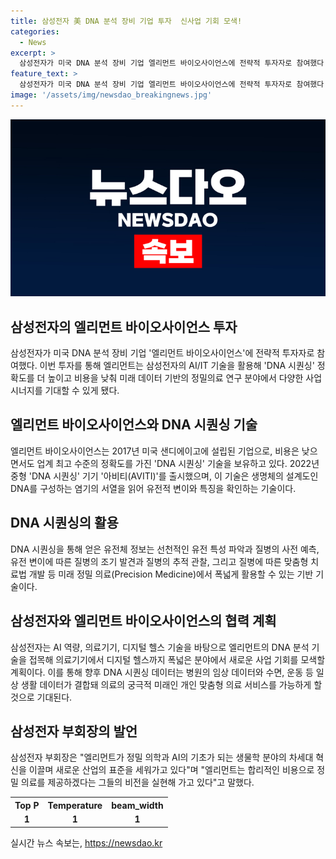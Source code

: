 ```yaml
---
title: 삼성전자 美 DNA 분석 장비 기업 투자  신사업 기회 모색!
categories:
  - News
excerpt: >
  삼성전자가 미국 DNA 분석 장비 기업 엘리먼트 바이오사이언스에 전략적 투자자로 참여했다. 엘리먼트는 저비용으로 정확한 DNA 분석 기술을 보유한 기업으로, 이에 2억7700만달러 규모의 시리즈 D 투자자 중 하나로 삼성전자가 참여했다고 밝혔다. 이 투자를 통해 엘리먼트는 삼성전자의 AI/IT 기술을 활용하여 DNA 시퀀싱의 정확도를 높이고 비용을 낮출 예정이며, 이로써 정밀 의료 연구 분야에서 사업 시너지를 기대할 수 있게 되었다.
feature_text: >
  삼성전자가 미국 DNA 분석 장비 기업 엘리먼트 바이오사이언스에 전략적 투자자로 참여했다. 엘리먼트는 저비용으로 정확한 DNA 분석 기술을 보유한 기업으로, 이에 2억7700만달러 규모의 시리즈 D 투자자 중 하나로 삼성전자가 참여했다고 밝혔다. 이 투자를 통해 엘리먼트는 삼성전자의 AI/IT 기술을 활용하여 DNA 시퀀싱의 정확도를 높이고 비용을 낮출 예정이며, 이로써 정밀 의료 연구 분야에서 사업 시너지를 기대할 수 있게 되었다.
image: '/assets/img/newsdao_breakingnews.jpg'
---
```


<p><img src="/assets/img/newsdao_breakingnews.jpg" alt="ranknews 속보" /></p>

<h2 data-ke-size="size26">삼성전자의 엘리먼트 바이오사이언스 투자</h2>

<p data-ke-size="size16">삼성전자가 미국 DNA 분석 장비 기업 '엘리먼트 바이오사이언스'에 전략적 투자자로 참여했다. 이번 투자를 통해 엘리먼트는 삼성전자의 AI/IT 기술을 활용해 'DNA 시퀀싱' 정확도를 더 높이고 비용을 낮춰 미래 데이터 기반의 정밀의료 연구 분야에서 다양한 사업 시너지를 기대할 수 있게 됐다.</p>

<h2 data-ke-size="size26">엘리먼트 바이오사이언스와 DNA 시퀀싱 기술</h2>

<p data-ke-size="size16">엘리먼트 바이오사이언스는 2017년 미국 샌디에이고에 설립된 기업으로, 비용은 낮으면서도 업계 최고 수준의 정확도를 가진 'DNA 시퀀싱' 기술을 보유하고 있다. 2022년 중형 'DNA 시퀀싱' 기기 '아비티(AVITI)'를 출시했으며, 이 기술은 생명체의 설계도인 DNA를 구성하는 염기의 서열을 읽어 유전적 변이와 특징을 확인하는 기술이다.</p>

<h2 data-ke-size="size26">DNA 시퀀싱의 활용</h2>

<p data-ke-size="size16">DNA 시퀀싱을 통해 얻은 유전체 정보는 선천적인 유전 특성 파악과 질병의 사전 예측, 유전 변이에 따른 질병의 조기 발견과 질병의 추적 관찰, 그리고 질병에 따른 맞춤형 치료법 개발 등 미래 정밀 의료(Precision Medicine)에서 폭넓게 활용할 수 있는 기반 기술이다.</p>

<h2 data-ke-size="size26">삼성전자와 엘리먼트 바이오사이언스의 협력 계획</h2>

<p data-ke-size="size16">삼성전자는 AI 역량, 의료기기, 디지털 헬스 기술을 바탕으로 엘리먼트의 DNA 분석 기술을 접목해 의료기기에서 디지털 헬스까지 폭넓은 분야에서 새로운 사업 기회를 모색할 계획이다. 이를 통해 향후 DNA 시퀀싱 데이터는 병원의 임상 데이터와 수면, 운동 등 일상 생활 데이터가 결합돼 의료의 궁극적 미래인 개인 맞춤형 의료 서비스를 가능하게 할 것으로 기대된다.</p>

<h2 data-ke-size="size26">삼성전자 부회장의 발언</h2>

<p data-ke-size="size16">삼성전자 부회장은 "엘리먼트가 정밀 의학과 AI의 기초가 되는 생물학 분야의 차세대 혁신을 이끌며 새로운 산업의 표준을 세워가고 있다"며 "엘리먼트는 합리적인 비용으로 정밀 의료를 제공하겠다는 그들의 비전을 실현해 가고 있다"고 말했다.</p>

<table>
    <tr>
        <th>Top P</th>
        <th>Temperature</th> 
        <th>beam_width</th>
    </tr>
    <tr>
        <td style="text-align: center; height: 17px;"><b>1</b></td>
        <td style="text-align: center; height: 17px;"><b>1</b></td>
        <td style="text-align: center; height: 17px;"><b>1</b></td>
    </tr>
</table>
실시간 뉴스 속보는, <a href="https://newsdao.kr" rel="dofollow">https://newsdao.kr</a>


